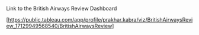 Link to the British Airways Review Dashboard

[https://public.tableau.com/app/profile/prakhar.kabra/viz/BritishAirwaysReview_17129949568540/BritishAirwaysReview]
